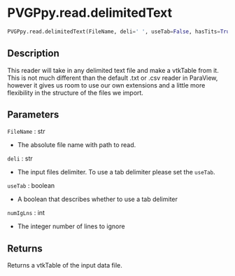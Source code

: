 # PVGPpy.read.delimitedText

```py
PVGPpy.read.delimitedText(FileName, deli=' ', useTab=False, hasTits=True, numIgLns=0)
```

Description
-----------
This reader will take in any delimited text file and make a vtkTable from it. This is not much different than the default .txt or .csv reader in ParaView, however it gives us room to use our own extensions and a little more flexibility in the structure of the files we import.


Parameters
----------
`FileName` : str

- The absolute file name with path to read.

`deli` : str

- The input files delimiter. To use a tab delimiter please set the `useTab`.

`useTab` : boolean

- A boolean that describes whether to use a tab delimiter

`numIgLns` : int

- The integer number of lines to ignore

Returns
-------
Returns a vtkTable of the input data file.
